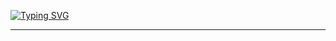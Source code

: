 <a href="https://git.io/typing-svg"><img src="https://readme-typing-svg.herokuapp.com?font=Fira+Code&weight=200&size=40&duration=8000&pause=500&color=A57FB4&random=false&width=500&height=70&lines=Hey+There%F0%9F%91%8B%F0%9F%8F%BC;This+is+Eung+Lyzhia%F0%9F%94%AE" alt="Typing SVG" /></a>
<hr/>







<!--- 👋 Hi, I’m @lyzhiaa
- 👀 I’m interested in ...
- 🌱 I’m currently learning ...
- 💞️ I’m looking to collaborate on ...
- 📫 How to reach me ...
- 😄 Pronouns: ...
- ⚡ Fun fact: ...
-->
<!---
lyzhiaa/lyzhiaa is a ✨ special ✨ repository because its `README.md` (this file) appears on your GitHub profile.
You can click the Preview link to take a look at your changes.
--->
